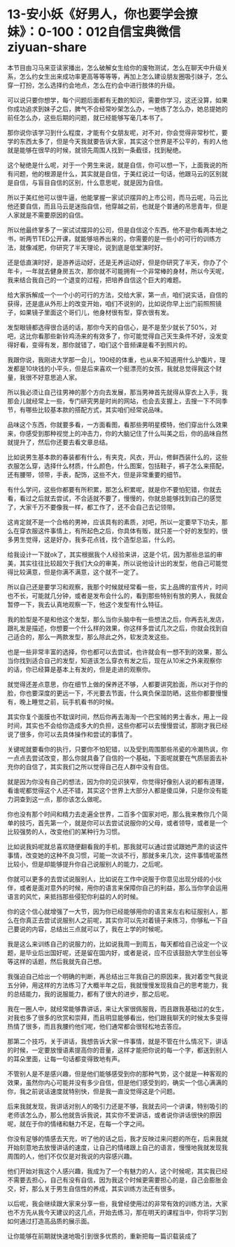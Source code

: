 # 13-安小妖《好男人，你也要学会撩妹》：0-100：012自信宝典微信 ziyuan-share

本节目由习马来亚读家播出，怎么破解女生给你的废物测试，怎么在聊天中升级关系，怎么约女生出来成功率更高等等等等，再加上怎么建设朋友圈吸引妹子，怎么穿一打扮，怎么选择约会地点，怎么在约会中进行肢体的升级。

可以说只要你想学，每个问题后面都有无数的知识，需要你学习，这还没算，如果你成功追求到妹子之后，脾气不合经常吵架怎么办，一地练了怎么办，她总提她的前任怎么办，这些后期的问题，就已经能够写毫几本书了。

那你说你该学习到什么程度，才能有个女朋友呢，对不对，你会觉得非常秒忙，要学的东西太多了，但是今天我就要告诉大家，其实这个世界是不公平的，有的人他就是能够在很早的时候，就领先周围人找到一条截径，找到秘绝。

这个秘绝是什么呢，对于一个男生来说，就是自信，你可以想一下，上面我说的所有问题，他的根源是什么，其实就是自信，于美红说过一句话，他跟马云的区别就是自信，与盲目自信的区别，什么意思呢，就是因为自信。

所以于美红他可以很牛逼，他能掌握一家试识摆异的上市公司，而马云呢，马云比他还要自信，而且马云是迷指自信，他穿越之前，也就是个普通的吊思青年，但是人家就是不需要原因的自信。

所以他最终掌多了一家试试摆异的公司，但是自信这个东西，他不是你看两本地之书，听两节TED公开课，就能够培养出来的，你需要的是一些小的可行的训练方法，就像减肥，你研究了半天理论，说到底是低堂演时好。

还是低直演时好，是游养运动好，还是无养运动好，但是你研究了半天，你办了个年卡，一年就去健身房五次，那你就不可能拥有一个非常棒的身材，所以今天呢，我来结合我自己的一个退变的过程，把培养自信这个巨大的难题。

给大家拆解成一个一个小的可行的方法，交给大家，第一点，咱们说实话，自信的获得，还是底从外形上的改变开始，咱们不说别的，比如说你早上出门前照照镜子，如果镜子里面这个哥们儿，他身材很有型，穿衣很有发。

发型眼镜都选得很合适的话，那你今天的自信心，是不是至少就长了50%，对吧，这比你看那些新铃鸡汤来的有效多了，你可能觉得自己天生条件不好，没发变得好看，变得有发，那你就错了，咱们这个音频课是看不到照片的。

我跟你说，我刚进大学那一会儿，190经的体重，也从来不知道用什么护腹片，理发都是10块钱的小平头，但是后来喜欢一个挺漂亮的女孩，我就总觉得我这个财量，我很不好意思追人家。

所以我必须让自己往男神的那个方向去发展，那当男神首先就得从穿衣上入手，我那会儿就经常上一些，专门研究男是时尚的网站，也会去支握上，去搜一下不同季节，有哪些比较基本款的搭配方式，其实咱们经常说品味。

品味这个东西，你就要多看，一方面看图，看那些男明星模特，他们穿出什么效果来，你感受到那种视觉上的冲击力，你的大脑记住了什么叫美之后，你的品味自然就提升了，然后你还要去看文章总结。

比如说男生基本款的春装都有什么，有夹克，风衣，开山，修鲜西装什么的，这些衣服怎么穿，选择什么材质，什么颜色，什么图案，包括鞋子，裤子怎么来搭配，还有腰带，领带，手表，配饰，这些不大，但是非常重要的细节。

有什么学问，这些你都要有所积累，那怎么积累呢，就是你不要怕犯错，你就去看，看过之后就去尝试，不合适就不要了，慢慢的，你就总能够找到自己的感觉了，大家千万不要像我一样，都工作了，还不会自己去记领带。

这肯定就不是一个合格的男神，应该具有的素质，对吧，所以一定要早下功夫，那么在穿衣服这件事情上，有所起色之后，你具体有贩，就只差一个好的发型的，很多男生觉得，这是好办，我多花点钱，找个造型总监，什么的。

给我设计一下就ok了，其实根据我个人经验来讲，这是个坑，因为那些总监的审美，其实往往比较超欠于我们大众的审美，所以说他设计出的发型，他自己可能觉得比较满意，但是你满不满意，这个就不一定了。

所以自己还是要学习和观察，我那个时候就经常看一些，实上品牌的宣传片，时间也不长，可能就几分钟，或者是发布会什么的，看到那些特别有放的男人，我就会暂停一下，我去认真地观察一下，他这个发型有什么特征。

我的脸型是不是和他这个发型，那么当你头脑中有一些想法之后，你再去礼发店，跟礼发是描述，你想要一个什么样的效果，你这样多尝试几次之后，你就会找到自己适合的，那么一两款发型，那么除此之外，软发烫发这些。

也是一些非常丰富的选择，你也都可以去尝试，也许就会有一想不到的效果，那么当你找到适合自己的发型，知道该怎么穿衣有发之后，现在从10米之外来观察你的话，你已经算是基本上有发的，但是走进的观察你。

就觉得还差点意思，你在细节上做的保养还不够，人都要讲究脸面，所以对于你的脸，你也要深度的更远一下，不光要去节面，什么爽负保湿防晒，这些你都要慢慢有，晚上睡觉之前，玩手机看书的时候。

其实你复个面膜也不耽误时间，然后你再去海淘一个巴宝贼的男士香水，用上一段时间，其实也不会给你造成多大的负担，这些你都可以去慢慢尝试，那刚才我已经说了很多，你可以去具体操作和尝试的事情了。

关键呢就要看你的执行，只要你不怕犯错，以及受到周围那些吊瓷的冷潮热讽，你一点点去尝试改变，那么你就具备了自信的一个基础，下面呢就要在气质层面去补充你的自信了，其实我们之所以觉得自己在人群中没有自信。

就是因为你没有自己的想法，因为你的见识狭窄，你觉得好像别人说的都有道理，看谁呢都觉得这个人还不错，其实这个世界上大部分人都是傻瓜弹，只是你没有能力洞查到这一点，那你该怎么做呢。

你也没有那个时间和精力去走遍全世界，二百多个国家对吧，那么我来教你几个简单的技巧，首先第一个，就是你可以去尝试说服你的父母，或者领导，或者是一个比较强势的人，改变他们的某种行为习惯。

比如说我妈呢就总喜欢随便翻看我的手机，那我就可以通过尝试跟她严肃的谈这件事情，改变她的这种不良习惯，可能一次谈不行，那就多来几次，这件事情呢虽然比较小，但是却能够提升你自己说服别人的能力，之后呢。

你就可以更多的去尝试说服别人，比如说在工作中说服于你意见出现分歧的小伙伴，或者是面对意外的时候，用你的语言来保障你自己的利益，那么当你学会运用语言的风忙，来抵挡那些侵犯你利益的人的时候。

你的这个信心就增强了一大节，因为你已经能够用你的语言来左右和征服别人，那么在你真正去尝试说服别人之前呢，其实你可以先对着镜子来练习，你够私一下自己要说的内容，总结出三点就可以了，我在上学的时候呢。

我是这么来训练自己的说服力的，比如说我周一到周五，每天都给自己设定一个议题，是毕业后出国好呢，还是留在国内好，或者是说，应不应该鼓励大学生创业等等这样的话题，然后我就先自己想。

我强迫自己给出一个明确的判断，再总结出三年我自己的原因来，我对着空气我说五分钟，用这样的方法练习了大概半年之后，我就慢慢发现我自己的思考能力，我的总结能力，我的说服能力，都有了很大的进步，那之后呢。

我在一圈人中，就经常能够靠讲话，来让大家很佩服我，而且跟我基础过的女生，对我也多了很多的欣赏和崇拜，而且明显能够看出，他们跟我聊天的时候太多变得热情了很多，而且我腰约他们呢，他们通常都会很轻松地去答应。

那第二个技巧，关于讲话，我想告诉大家一件事情，就是不管在什么情况下，讲话的时候，一定要放慢语素提高你的音量，这样才能把你说的每一个字，都送到别人的耳朵里面，让每一句话都变得致地有声。

不管别人是不是感兴趣，但是他们能够感受到你的那种气势，这个就是一种客观的效果，虽然你内心可能并没有多少自信，但是他们感受到的，确实一个信心满满的你，我之前说话速度就特别快，但是我一直没觉得这是个问题。

后来我就发现，我讲话对别人的吸引力还是不够，我就去问一个讲课，特别吸引的老师该怎么办，那么他就告诉我说，其实你不爱讲话，或者说你讲话很快的原因呢，就在于你的情绪和魅力不足，在每一个字之间。

你没有足够的情感去天充，听了他的话之后，我才反映过来问题的所在，后来我就开始刻意地去放慢讲话的速度，让自己的情绪跟上自己的语言，慢慢地我就发现我周围的人，他们不仅仅是对我说的内容感兴趣。

他们开始对我这个人感兴趣，我成为了一个有魅力的人，这个时候呢，其实我已经不需要去担心，自己有没有自信，因为我这个时候更需要担心的是，自己会膨胀会交，好，那么关于男生自信性的养成，其实训练方法还有很多。

以后呢，我会继续跟大家来分享一些，我曾经使用过的非常有效的训练方法，大家也不方先从我今天建议的这几点，开始去练习，那在明天的课程当中，你将学习到如何通过打造高品质的展示面。

让你能够在前期就快速地吸引到很多优质的，重新把每一篇识载装成了